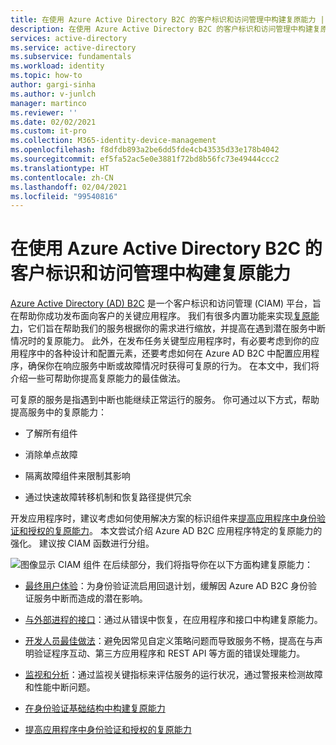 ```yaml
---
title: 在使用 Azure Active Directory B2C 的客户标识和访问管理中构建复原能力 | Microsoft Docs
description: 在使用 Azure Active Directory B2C 的客户标识和访问管理中构建复原能力的方法
services: active-directory
ms.service: active-directory
ms.subservice: fundamentals
ms.workload: identity
ms.topic: how-to
author: gargi-sinha
ms.author: v-junlch
manager: martinco
ms.reviewer: ''
ms.date: 02/02/2021
ms.custom: it-pro
ms.collection: M365-identity-device-management
ms.openlocfilehash: f8dfdb893a2be6dd5fde4cb43535d33e178b4042
ms.sourcegitcommit: ef5fa52ac5e0e3881f72bd8b56fc73e49444ccc2
ms.translationtype: HT
ms.contentlocale: zh-CN
ms.lasthandoff: 02/04/2021
ms.locfileid: "99540816"
---
```

# <a name="build-resilience-in-your-customer-identity-and-access-management-with-azure-active-directory-b2c"></a>在使用 Azure Active Directory B2C 的客户标识和访问管理中构建复原能力

[Azure Active Directory (AD) B2C](../../active-directory-b2c/overview.md) 是一个客户标识和访问管理 (CIAM) 平台，旨在帮助你成功发布面向客户的关键应用程序。 我们有很多内置功能来实现[复原能力](https://azure.microsoft.com/blog/advancing-azure-active-directory-availability/)，它们旨在帮助我们的服务根据你的需求进行缩放，并提高在遇到潜在服务中断情况时的复原能力。 此外，在发布任务关键型应用程序时，有必要考虑到你的应用程序中的各种设计和配置元素，还要考虑如何在 Azure AD B2C 中配置应用程序，确保你在响应服务中断或故障情况时获得可复原的行为。 在本文中，我们将介绍一些可帮助你提高复原能力的最佳做法。

可复原的服务是指遇到中断也能继续正常运行的服务。 你可通过以下方式，帮助提高服务中的复原能力：

- 了解所有组件

- 消除单点故障

- 隔离故障组件来限制其影响

- 通过快速故障转移机制和恢复路径提供冗余

开发应用程序时，建议考虑如何使用解决方案的标识组件来[提高应用程序中身份验证和授权的复原能力](resilience-app-development-overview.md)。 本文尝试介绍 Azure AD B2C 应用程序特定的复原能力的强化。 建议按 CIAM 函数进行分组。

![图像显示 CIAM 组件](./media/resilience-b2c/high-level-components.png) 在后续部分，我们将指导你在以下方面构建复原能力：

- [最终用户体验](resilient-end-user-experience.md)：为身份验证流启用回退计划，缓解因 Azure AD B2C 身份验证服务中断而造成的潜在影响。

- [与外部进程的接口](resilient-external-processes.md)：通过从错误中恢复，在应用程序和接口中构建复原能力。  

- [开发人员最佳做法](resilience-b2c-developer-best-practices.md)：避免因常见自定义策略问题而导致服务不畅，提高在与声明验证程序互动、第三方应用程序和 REST API 等方面的错误处理能力。

- [监视和分析](resilience-with-monitoring-alerting.md)：通过监视关键指标来评估服务的运行状况，通过警报来检测故障和性能中断问题。

- [在身份验证基础结构中构建复原能力](resilience-in-infrastructure.md)

- [提高应用程序中身份验证和授权的复原能力](resilience-app-development-overview.md)

